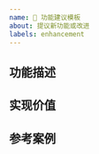 ```yaml
---
name: 🚀 功能建议模板
about: 提议新功能或改进
labels: enhancement
---
```


## 功能描述
<!-- 详细说明建议内容 -->

## 实现价值
<!-- 该功能能为项目带来什么提升 -->

## 参考案例
<!-- 如有类似实现请提供链接 -->
